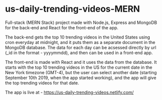 # us-daily-trending-videos-MERN

Full-stack (MERN Stack) project made with Node.js, Express and MongoDB for the back-end and React for the front-end of the app.

The back-end gets the top 10 trending videos in the United States using cron everyday at midnight, and it puts them as a separate document in the MongoDB database. The data for each day can be acsessed directly by url (_id in the format - yyyymmdd), and then can be used in a front-end app.

The front-end is made with React and it uses the data from the database. It starts with the top 10 trending videos in the US for the current date in the New York timezone (GMT-4), but the user can select another date (starting September 10th 2019, when the app started working), and the app will give the top trending videos for that date.

The app is live at - https://us-daily-trending-videos.netlify.com/
